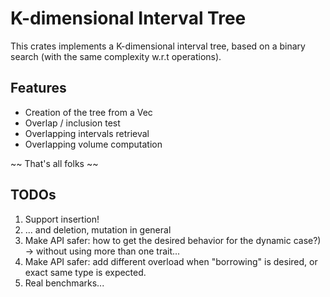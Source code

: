 # K-dimensional Interval Tree

This crates implements a K-dimensional interval tree, based on a binary search
(with the same complexity w.r.t operations).

## Features

* Creation of the tree from a Vec<Interval>
* Overlap / inclusion test
* Overlapping intervals retrieval
* Overlapping volume computation

~~ That's all folks ~~

## TODOs

1. Support insertion!
2. ... and deletion, mutation in general
3. Make API safer: how to get the desired behavior for the dynamic case?) ->
   without using more than one trait...
4. Make API safer: add different overload when "borrowing" is desired, or exact
   same type is expected.
5. Real benchmarks...
